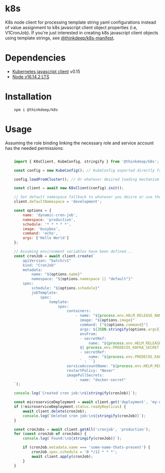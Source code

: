 # k8s
K8s node client for processing template string yaml configurations instead of value assignment to k8s javascript client object properties (i.e, V1CronJob). If you're just interested in creating k8s javascript client objects using template strings, see
[@thinkdeep/k8s-manifest](https://www.npmjs.com/package/@thinkdeep/k8s-manifest).

# Dependencies
- [Kubernetes javascript client](https://github.com/kubernetes-client/javascript) v0.15
- [Node v16.14.2 LTS](https://nodejs.org/en/)

# Installation
```console
    npm i @thinkdeep/k8s
```

# Usage

Assuming the role binding linking the necessary role and service account has the needed permissions:

```javascript

    import { K8sClient, KubeConfig, stringify } from '@thinkdeep/k8s';

    const config = new KubeConfig(); // KubeConfig exported directly from https://github.com/kubernetes-client/javascript

    config.loadFromCluster(); // Or whatever desired loading mechanism

    const client = await new K8sClient(config).init();

    // Set default namespace fallback to whatever you desire or use the default provided 'default'.
    client.defaultNamespace = 'development';

    const options = {
        name: 'dynamic-cron-job',
        namespace: 'production',
        schedule: '* * * * *',
        image: 'busybox',
        command: 'echo',
        args: ['Hello World']
    };

    // Assuming environment variables have been defined...
    const cronJob = await client.create(`
        apiVersion: "batch/v1"
        kind: "CronJob"
        metadata:
            name: "${options.name}"
            namespace: "${options.namespace || "default"}"
        spec:
            schedule: "${options.schedule}"
            jobTemplate:
                spec:
                    template:
                        spec:
                            containers:
                                - name: "${process.env.HELM_RELEASE_NAME}-data-collector"
                                  image: "${options.image}"
                                  command: ["${options.command}"]
                                  args: ${JSON.stringify(options.args)}
                                  envFrom:
                                  - secretRef:
                                      name: "${process.env.HELM_RELEASE_NAME}-deep-microservice-collection-secret"
                                  ${ process.env.PREDECOS_KAFKA_SECRET ? `
                                  - secretRef:
                                      name: "${process.env.PREDECOS_KAFKA_SECRET}"
                                  ` : ``}
                            serviceAccountName: "${process.env.HELM_RELEASE_NAME}-secret-accessor-service-account"
                            restartPolicy: "Never"
                            imagePullSecrets:
                                - name: "docker-secret"
    `);

    console.log(`Created cron job:\n${stringify(cronJob)}`);

    const microserviceDeployment = await client.get('deployment', 'my-deployment', 'production');
    if (!microserviceDeployment.status.readyReplicas) {
        await client.delete(cronJob);
        console.log(`Deleted cron job:\n${stringify(cronJob)}`);
    }

    const cronJobs = await client.getAll('cronjob', 'production');
    for (const cronJob of cronJobs) {
        console.log(`Found:\n${stringify(cronJob)}`);

        if (cronJob.metadata.name === 'some-name-thats-present') {
            cronJob.spec.schedule = '0 */12 * * *';
            await client.apply(cronJob);
        }
    }

```